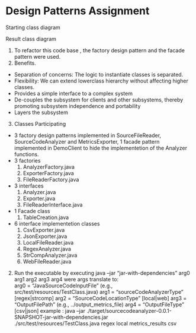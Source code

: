 # Design Patterns Assignment
Starting class diagram

Result class diagram

1. To refactor this code base , the factory design pattern and the facade pattern were used.
2. Benefits.
* Separation of concerns: The logic to instantiate classes is
separated.
* Flexibility: We can extend lowerclass hierarchy without affecting
higher classes.
* Provides a simple interface to a complex system
* De-couples the subsystem for clients and other
subsystems, thereby promoting subsystem
independence and portability
* Layers the subsystem
3. Classes Participating
* 3 factory design patterns implemented in SourceFileReader, SourceCodeAnalyzer and MetricsExporter, 1 facade pattern implemented in DemoClient to hide the implementetion of the Analyzer functions.
* 3 factories
  1. AnalyzerFactory.java
  2. ExporterFactory.java
  3. FileReaderFactory.java
 * 3 interfaces
      1. Analyzer.java
      2. Exporter.java
      3. FileReaderInterface.java
 * 1 Facade class
      1. TableCreation.java
 * 6 interface implementetion classes
     1. CsvExporter.java
     2. JsonExporter.java
     3. LocalFileReader.java
     4. RegexAnalyzer.java
     5. StrCompAnalyzer.java
     6. WebFileReader.java
 
2. Run the executable by executing
	java –jar “jar-with-dependencies” arg0 arg1 arg2 arg3 arg4
were args translate to: 	
	arg0 = “JavaSourceCodeInputFile” (e.g., src/test/resources/TestClass.java)
	arg1 = “sourceCodeAnalyzerType” [regex|strcomp]
	arg2 = “SourceCodeLocationType” [local|web]
	arg3 = “OutputFilePath” (e.g., ../output_metrics_file)
	arg4 = “OutputFileType” [csv|json]
example : 
	java –jar ./target/sourcecodeanalyzer-0.0.1-SNAPSHOT-jar-with-dependencies.jar ./src/test/resources/TestClass.java regex local metrics_results csv